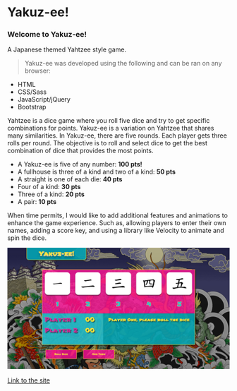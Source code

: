 # Yakuz-ee!

### Welcome to **Yakuz-ee!**

A Japanese themed Yahtzee style game.

> Yakuz-ee was developed using the following and can be ran on any browser:
* HTML
* CSS/Sass
* JavaScript/jQuery
* Bootstrap

Yahtzee is a dice game where you roll five dice and try to get specific combinations for points. Yakuz-ee is a variation on Yahtzee that shares many similarities. In Yakuz-ee, there are five rounds. Each player gets three rolls per round. The objective is to roll and select dice to get the best combination of dice that provides the most points.

* A Yakuz-ee is five of any number: **100 pts!**
* A fullhouse is three of a kind and two of a kind: **50 pts**
* A straight is one of each die: **40 pts**
* Four of a kind: **30 pts**
* Three of a kind: **20 pts**
* A pair: **10 pts**

When time permits, I would like to add additional features and animations to enhance the game experience. Such as, allowing players to enter their own names, adding a score key, and using a library like Velocity to animate and spin the dice.

![Yakuz-ee Image](images/screenshot.png)

[Link to the site](http://jeffsteed.github.io/project1)
